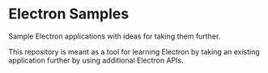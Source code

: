 # Electron Samples

Sample Electron applications with ideas for taking them further.

This repository is meant as a tool for learning Electron by taking an
existing application further by using additional Electron APIs.
